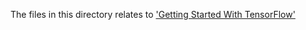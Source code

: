 The files in this directory relates to <a href="https://www.tensorflow.org/get_started/get_started" target="_blank">'Getting Started With TensorFlow'</a>